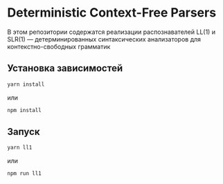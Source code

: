 # Deterministic Context-Free Parsers

В этом репозитории содержатся реализации распознавателей LL(1) и SLR(1) — детерминированных синтаксических анализаторов для контекстно-свободных грамматик

## Установка зависимостей
```bash
yarn install
```
или 
```bash
npm install
```

## Запуск
```bash
yarn ll1
```
или
```bash
npm run ll1
```